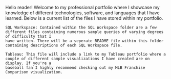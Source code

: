 Hello reader! Welcome to my professional portfolio where I showcase my knowledge of different technologies, software, and languages that I have learned. Below is a current list of the files I have stored within my portfolio.

    SQL Workspace: Contained within the SQL Workspace folder are a few different files containing numerous sample queries of varying degrees of difficulty that I
    have written. There will be a seperate README file within this folder containing descriptions of each SQL Workspace file.

    Tableau: This file will include a link to my Tableau portfolio where a couple of different sample visualizations I have created are on display. If you're a 
    baseball fan I highly recommend checking out my MLB Franchise Comparison visualization. 
